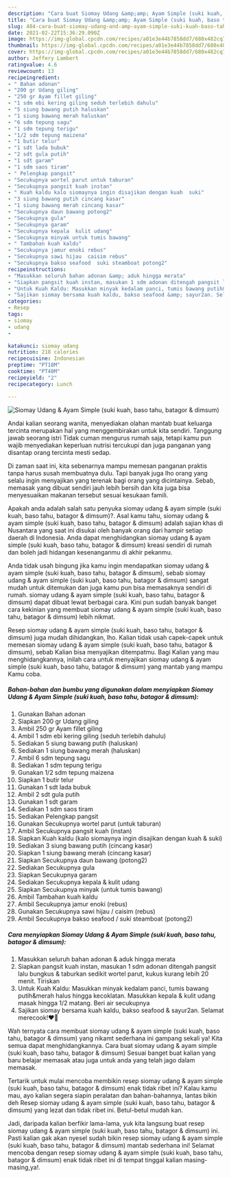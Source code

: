 ```yaml
---
description: "Cara buat Siomay Udang &amp;amp; Ayam Simple (suki kuah, baso tahu, batagor &amp;amp; dimsum) Sederhana Untuk Jualan"
title: "Cara buat Siomay Udang &amp;amp; Ayam Simple (suki kuah, baso tahu, batagor &amp;amp; dimsum) Sederhana Untuk Jualan"
slug: 484-cara-buat-siomay-udang-and-amp-ayam-simple-suki-kuah-baso-tahu-batagor-and-amp-dimsum-sederhana-untuk-jualan
date: 2021-02-22T15:36:29.090Z
image: https://img-global.cpcdn.com/recipes/a01e3e44b7858dd7/680x482cq70/siomay-udang-ayam-simple-suki-kuah-baso-tahu-batagor-dimsum-foto-resep-utama.jpg
thumbnail: https://img-global.cpcdn.com/recipes/a01e3e44b7858dd7/680x482cq70/siomay-udang-ayam-simple-suki-kuah-baso-tahu-batagor-dimsum-foto-resep-utama.jpg
cover: https://img-global.cpcdn.com/recipes/a01e3e44b7858dd7/680x482cq70/siomay-udang-ayam-simple-suki-kuah-baso-tahu-batagor-dimsum-foto-resep-utama.jpg
author: Jeffery Lambert
ratingvalue: 4.6
reviewcount: 13
recipeingredient:
- " Bahan adonan"
- "200 gr Udang giling"
- "250 gr Ayam fillet giling"
- "1 sdm ebi kering giling seduh terlebih dahulu"
- "5 siung bawang putih haluskan"
- "1 siung bawang merah haluskan"
- "6 sdm tepung sagu"
- "1 sdm tepung terigu"
- "1/2 sdm tepung maizena"
- "1 butir telur"
- "1 sdt lada bubuk"
- "2 sdt gula putih"
- "1 sdt garam"
- "1 sdm saos tiram"
- " Pelengkap pangsit"
- "Secukupnya wortel parut untuk taburan"
- "Secukupnya pangsit kuah instan"
- " Kuah kaldu kalo siomaynya ingin disajikan dengan kuah  suki"
- "3 siung bawang putih cincang kasar"
- "1 siung bawang merah cincang kasar"
- "Secukupnya daun bawang potong2"
- "Secukupnya gula"
- "Secukupnya garam"
- "Secukupnya kepala  kulit udang"
- "Secukupnya minyak untuk tumis bawang"
- " Tambahan kuah kaldu"
- "Secukupnya jamur enoki rebus"
- "Secukupnya sawi hijau  caisim rebus"
- "Secukupnya bakso seafood  suki steamboat potong2"
recipeinstructions:
- "Masukkan seluruh bahan adonan &amp; aduk hingga merata"
- "Siapkan pangsit kuah instan, masukan 1 sdm adonan ditengah pangsit lalu bungkus &amp; taburkan sedikit wortel parut, kukus kurang lebih 20 menit. Tiriskan"
- "Untuk Kuah Kaldu: Masukkan minyak kedalam panci, tumis bawang putih&amp;merah halus hingga kecoklatan. Masukkan kepala &amp; kulit udang masak hingga 1/2 matang. Beri air secukupnya"
- "Sajikan siomay bersama kuah kaldu, bakso seafood &amp; sayur2an. Selamat merecook!❤️🥰"
categories:
- Resep
tags:
- siomay
- udang
- 

katakunci: siomay udang  
nutrition: 218 calories
recipecuisine: Indonesian
preptime: "PT18M"
cooktime: "PT40M"
recipeyield: "2"
recipecategory: Lunch

---
```



![Siomay Udang &amp; Ayam Simple (suki kuah, baso tahu, batagor &amp; dimsum)](https://img-global.cpcdn.com/recipes/a01e3e44b7858dd7/680x482cq70/siomay-udang-ayam-simple-suki-kuah-baso-tahu-batagor-dimsum-foto-resep-utama.jpg)

Andai kalian seorang wanita, menyediakan olahan mantab buat keluarga tercinta merupakan hal yang menggembirakan untuk kita sendiri. Tanggung jawab seorang istri Tidak cuman mengurus rumah saja, tetapi kamu pun wajib menyediakan keperluan nutrisi tercukupi dan juga panganan yang disantap orang tercinta mesti sedap.

Di zaman  saat ini, kita sebenarnya mampu memesan panganan praktis tanpa harus susah membuatnya dulu. Tapi banyak juga lho orang yang selalu ingin menyajikan yang terenak bagi orang yang dicintainya. Sebab, memasak yang dibuat sendiri jauh lebih bersih dan kita juga bisa menyesuaikan makanan tersebut sesuai kesukaan famili. 



Apakah anda adalah salah satu penyuka siomay udang &amp; ayam simple (suki kuah, baso tahu, batagor &amp; dimsum)?. Asal kamu tahu, siomay udang &amp; ayam simple (suki kuah, baso tahu, batagor &amp; dimsum) adalah sajian khas di Nusantara yang saat ini disukai oleh banyak orang dari hampir setiap daerah di Indonesia. Anda dapat menghidangkan siomay udang &amp; ayam simple (suki kuah, baso tahu, batagor &amp; dimsum) kreasi sendiri di rumah dan boleh jadi hidangan kesenanganmu di akhir pekanmu.

Anda tidak usah bingung jika kamu ingin mendapatkan siomay udang &amp; ayam simple (suki kuah, baso tahu, batagor &amp; dimsum), sebab siomay udang &amp; ayam simple (suki kuah, baso tahu, batagor &amp; dimsum) sangat mudah untuk ditemukan dan juga kamu pun bisa memasaknya sendiri di rumah. siomay udang &amp; ayam simple (suki kuah, baso tahu, batagor &amp; dimsum) dapat dibuat lewat berbagai cara. Kini pun sudah banyak banget cara kekinian yang membuat siomay udang &amp; ayam simple (suki kuah, baso tahu, batagor &amp; dimsum) lebih nikmat.

Resep siomay udang &amp; ayam simple (suki kuah, baso tahu, batagor &amp; dimsum) juga mudah dihidangkan, lho. Kalian tidak usah capek-capek untuk memesan siomay udang &amp; ayam simple (suki kuah, baso tahu, batagor &amp; dimsum), sebab Kalian bisa menyajikan ditempatmu. Bagi Kalian yang mau menghidangkannya, inilah cara untuk menyajikan siomay udang &amp; ayam simple (suki kuah, baso tahu, batagor &amp; dimsum) yang mantab yang mampu Kamu coba.

<!--inarticleads1-->

##### Bahan-bahan dan bumbu yang digunakan dalam menyiapkan Siomay Udang &amp; Ayam Simple (suki kuah, baso tahu, batagor &amp; dimsum):

1. Gunakan  Bahan adonan
1. Siapkan 200 gr Udang giling
1. Ambil 250 gr Ayam fillet giling
1. Ambil 1 sdm ebi kering giling (seduh terlebih dahulu)
1. Sediakan 5 siung bawang putih (haluskan)
1. Sediakan 1 siung bawang merah (haluskan)
1. Ambil 6 sdm tepung sagu
1. Sediakan 1 sdm tepung terigu
1. Gunakan 1/2 sdm tepung maizena
1. Siapkan 1 butir telur
1. Gunakan 1 sdt lada bubuk
1. Ambil 2 sdt gula putih
1. Gunakan 1 sdt garam
1. Sediakan 1 sdm saos tiram
1. Sediakan  Pelengkap pangsit
1. Gunakan Secukupnya wortel parut (untuk taburan)
1. Ambil Secukupnya pangsit kuah (instan)
1. Siapkan  Kuah kaldu (kalo siomaynya ingin disajikan dengan kuah &amp; suki)
1. Sediakan 3 siung bawang putih (cincang kasar)
1. Siapkan 1 siung bawang merah (cincang kasar)
1. Siapkan Secukupnya daun bawang (potong2)
1. Sediakan Secukupnya gula
1. Siapkan Secukupnya garam
1. Sediakan Secukupnya kepala &amp; kulit udang
1. Siapkan Secukupnya minyak (untuk tumis bawang)
1. Ambil  Tambahan kuah kaldu
1. Ambil Secukupnya jamur enoki (rebus)
1. Gunakan Secukupnya sawi hijau / caisim (rebus)
1. Ambil Secukupnya bakso seafood / suki steamboat (potong2)




<!--inarticleads2-->

##### Cara menyiapkan Siomay Udang &amp; Ayam Simple (suki kuah, baso tahu, batagor &amp; dimsum):

1. Masukkan seluruh bahan adonan &amp; aduk hingga merata
1. Siapkan pangsit kuah instan, masukan 1 sdm adonan ditengah pangsit lalu bungkus &amp; taburkan sedikit wortel parut, kukus kurang lebih 20 menit. Tiriskan
1. Untuk Kuah Kaldu: Masukkan minyak kedalam panci, tumis bawang putih&amp;merah halus hingga kecoklatan. Masukkan kepala &amp; kulit udang masak hingga 1/2 matang. Beri air secukupnya
1. Sajikan siomay bersama kuah kaldu, bakso seafood &amp; sayur2an. Selamat merecook!❤️🥰




Wah ternyata cara membuat siomay udang &amp; ayam simple (suki kuah, baso tahu, batagor &amp; dimsum) yang nikamt sederhana ini gampang sekali ya! Kita semua dapat menghidangkannya. Cara buat siomay udang &amp; ayam simple (suki kuah, baso tahu, batagor &amp; dimsum) Sesuai banget buat kalian yang baru belajar memasak atau juga untuk anda yang telah jago dalam memasak.

Tertarik untuk mulai mencoba membikin resep siomay udang &amp; ayam simple (suki kuah, baso tahu, batagor &amp; dimsum) enak tidak ribet ini? Kalau kamu mau, ayo kalian segera siapin peralatan dan bahan-bahannya, lantas bikin deh Resep siomay udang &amp; ayam simple (suki kuah, baso tahu, batagor &amp; dimsum) yang lezat dan tidak ribet ini. Betul-betul mudah kan. 

Jadi, daripada kalian berfikir lama-lama, yuk kita langsung buat resep siomay udang &amp; ayam simple (suki kuah, baso tahu, batagor &amp; dimsum) ini. Pasti kalian gak akan nyesel sudah bikin resep siomay udang &amp; ayam simple (suki kuah, baso tahu, batagor &amp; dimsum) mantab sederhana ini! Selamat mencoba dengan resep siomay udang &amp; ayam simple (suki kuah, baso tahu, batagor &amp; dimsum) enak tidak ribet ini di tempat tinggal kalian masing-masing,ya!.

